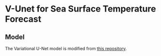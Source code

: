 # V-Unet for Sea Surface Temperature Forecast

## Model

The Variational U-Net model is modified from [this repository](https://github.com/iarai/weather4cast#weather4cast-multi-sensor-weather-forecasting-competition--benchmark-dataset). 

